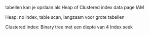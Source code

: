 tabellen kan je opslaan als Heap of Clustered index
data page
IAM




Heap:
no index, table scan, langzaam voor grote tabellen

Clustered index:
Binary tree met een diepte van 4
Index seek


